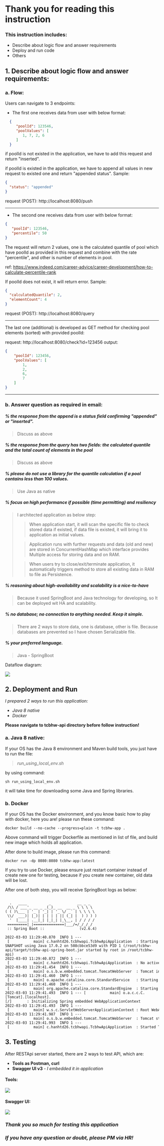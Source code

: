 # Thank you for reading this instruction
### This instruction includes:
* Describe about logic flow and answer requirements
* Deploy and run code
* Others

## 1. Describe about logic flow and answer requirements:
### a. Flow:

Users can navigate to 3 endpoints:
* The first one receives data from user with below format:
```json
  {
     "poolId": 123546,
     "poolValues": [
        1, 7, 2, 6
     ]
  }
  ```
if poolId is not existed in the application, we have to add this request and return "inserted".

if poolId is existed in the application, we have to append all values in new request to existed one and return "appended status".
Sample:
```json
{
  "status": "appended"
}
```
request (POST): http://localhost:8080/push

---

* The second one receives data from user with below format:
```json
{
   "poolId": 123546,
   "percentile": 50
}
```
The request will return 2 values, one is the calculated quantile of pool which have poolId as provided in this request and combine with the rate "percentile", and other is number of elements in pool.

ref: https://www.indeed.com/career-advice/career-development/how-to-calculate-percentile-rank

If poolId does not exist, it will return error.
Sample:
```json
{
  "calculatedQuantile": 2,
  "elementCount": 4
}
```
request (POST): http://localhost:8080/query

---

The last one (additional) is developed as GET method for checking pool elements (sorted) with provided poolId:

request: http://localhost:8080/check?id=123456
output:
```json
{
    "poolId": 123456,
    "poolValues": [
        1,
        2,
        6,
        7
    ]
}
```

---

### b. Answer question as required in email:
##### % *the response from the append is a status field confirming "appended" or "inserted".*
> Discuss as above
##### % *the response from the query has two fields: the calculated quantile and the total count of elements in the pool*
> Discuss as above
##### % *please do not use a library for the quantile calculation if a pool contains less than 100 values.*
> Use Java as native
##### % *focus on high performance if possible (time permitting) and resiliency*
> I architected application as below step:
> 
> > When application start, it will scan the specific file to check stored data if existed, if data file is existed, it will bring it to application as initial values.
> 
> > Application runs with further requests and data (old and new) are stored in ConcurrentHashMap which interface provides Multiple access for storing data and on RAM.
> 
> > When users try to close/exit/terminate application, it automatically triggers method to store all existing data in RAM to file as Persistence.
##### % *reasoning about high-availability and scalability is a nice-to-have*
> Because it used SpringBoot and Java technology for developing, so It can be deployed wit HA and scalability.
##### % *no database; no connection to anything needed. Keep it simple.*
> There are 2 ways to store data, one is database, other is file. Because databases are prevented so I have chosen Serializable file.
##### % *your preferred language.* 
> Java - SpringBoot

Dataflow diagram:

![](readme_image/dataflow.png)

## 2. Deployment and Run
*I prepared 2 ways to run this application:*
* *Java 8 native*
* *Docker*

**Please navigate to tcbhw-api directory before follow instruction!**

### a. Java 8 native:
If your OS has the Java 8 environment and Maven build tools, you just have to run the file:
> *run_using_local_env.sh*

by using command:
```shell
sh run_using_local_env.sh
```
it will take time for downloading some Java and Spring libraries.
### b. Docker
If your OS has the Docker environment, and you know basic how to play with docker, here you are!
please run these command:
```shell
docker build --no-cache --progress=plain -t tcbhw-app .
```
Above command will trigger Dockerfile as mentioned in list of file, and build new image which holds all application.

After done to build image, please run this command:
```shell
docker run -dp 8080:8080 tcbhw-app:latest
```
If you try to use Docker, please ensure just restart container instead of create new one for testing, because if you create new container, old data will be lost.

After one of both step, you will receive SpringBoot logs as below:
```text

  .   ____          _            __ _ _
 /\\ / ___'_ __ _ _(_)_ __  __ _ \ \ \ \
( ( )\___ | '_ | '_| | '_ \/ _` | \ \ \ \
 \\/  ___)| |_)| | | | | || (_| |  ) ) ) )
  '  |____| .__|_| |_|_| |_\__, | / / / /
 =========|_|==============|___/=/_/_/_/
 :: Spring Boot ::                (v2.6.4)

2022-03-03 11:29:40.870  INFO 1 --- [           main] c.hanhtd26.tcbhwapi.TcbhwApiApplication  : Starting TcbhwApiApplication v0.0.1-SNAPSHOT using Java 17.0.2 on 508cbbce53d9 with PID 1 (/root/tcbhw-api/target/tcbhw-api-spring-boot.jar started by root in /root/tcbhw-api)
2022-03-03 11:29:40.872  INFO 1 --- [           main] c.hanhtd26.tcbhwapi.TcbhwApiApplication  : No active profile set, falling back to 1 default profile: "default"
2022-03-03 11:29:41.454  INFO 1 --- [           main] o.s.b.w.embedded.tomcat.TomcatWebServer  : Tomcat initialized with port(s): 8080 (http)
2022-03-03 11:29:41.460  INFO 1 --- [           main] o.apache.catalina.core.StandardService   : Starting service [Tomcat]
2022-03-03 11:29:41.460  INFO 1 --- [           main] org.apache.catalina.core.StandardEngine  : Starting Servlet engine: [Apache Tomcat/9.0.58]
2022-03-03 11:29:41.493  INFO 1 --- [           main] o.a.c.c.C.[Tomcat].[localhost].[/]       : Initializing Spring embedded WebApplicationContext
2022-03-03 11:29:41.493  INFO 1 --- [           main] w.s.c.ServletWebServerApplicationContext : Root WebApplicationContext: initialization completed in 589 ms
2022-03-03 11:29:41.987  INFO 1 --- [           main] o.s.b.w.embedded.tomcat.TomcatWebServer  : Tomcat started on port(s): 8080 (http) with context path ''
2022-03-03 11:29:41.993  INFO 1 --- [           main] c.hanhtd26.tcbhwapi.TcbhwApiApplication  : Started TcbhwApiApplication in 1.329 seconds (JVM running for 1.533)
```

## 3. Testing

After RESTApi server started, there are 2 ways to test API, which are:
* **Tools as Postman, curl**
* **Swagger UI v3**   - *I embedded it in application*

#### Tools:
![](readme_image/postman.png)

#### Swagger UI:
![](readme_image/swagger.png)

###  *Thank you so much for testing this application*
### *If you have any question or doubt, please PM via HR!*
